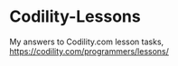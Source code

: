 # Codility-Lessons
My answers to Codility.com lesson tasks, https://codility.com/programmers/lessons/
